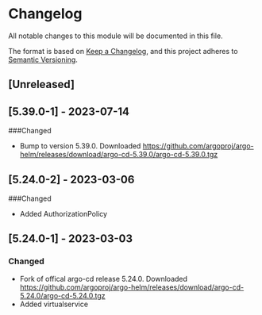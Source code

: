 # Changelog

All notable changes to this module will be documented in this file.

The format is based on [Keep a Changelog](https://keepachangelog.com/en/1.0.0/),
and this project adheres to [Semantic Versioning](https://semver.org/spec/v2.0.0.html).

## [Unreleased]

## [5.39.0-1] - 2023-07-14
###Changed
- Bump to version 5.39.0. Downloaded https://github.com/argoproj/argo-helm/releases/download/argo-cd-5.39.0/argo-cd-5.39.0.tgz

## [5.24.0-2] - 2023-03-06
###Changed
- Added AuthorizationPolicy

## [5.24.0-1] - 2023-03-03
### Changed
- Fork of offical argo-cd release 5.24.0. Downloaded https://github.com/argoproj/argo-helm/releases/download/argo-cd-5.24.0/argo-cd-5.24.0.tgz
- Added virtualservice
